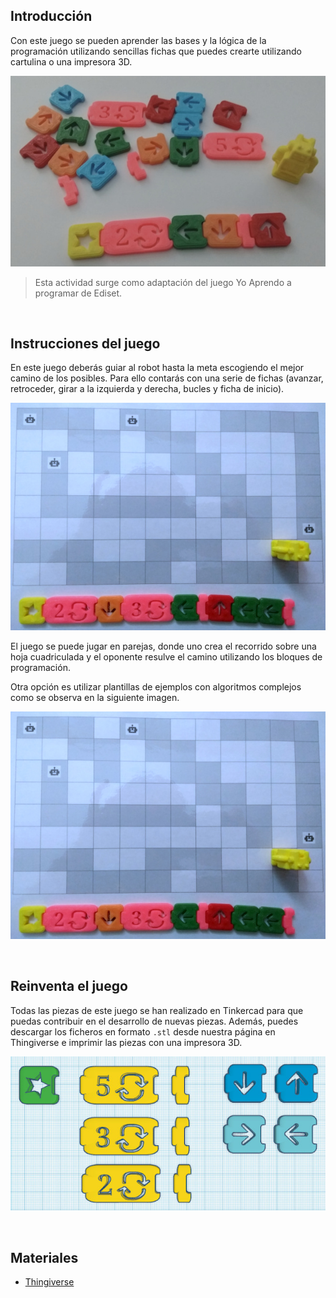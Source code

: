 ## Introducción

Con este juego se pueden aprender las bases y la lógica de la programación utilizando sencillas fichas que puedes crearte utilizando cartulina o una impresora 3D.

![](img/piezas.jpg "Aprendo a programar")

> Esta actividad surge como adaptación del juego Yo Aprendo a programar de Ediset.



<br />



## Instrucciones del juego

En este juego deberás guiar al robot hasta la meta escogiendo el mejor camino de los posibles. Para ello contarás con una serie de fichas (avanzar, retroceder, girar a la izquierda y derecha, bucles y ficha de inicio).

![](img/plantilla.jpg "Plantilla de ejemplo")

El juego se puede jugar en parejas, donde uno crea el recorrido sobre una hoja cuadriculada y el oponente resulve el camino utilizando los bloques de programación.

Otra opción es utilizar plantillas de ejemplos con algoritmos complejos como se observa en la siguiente imagen. 

![](img/algoritmos.jpg "Plantilla con algoritmos")



<br />


## Reinventa el juego

Todas las piezas de este juego se han realizado en Tinkercad para que puedas contribuir en el desarrollo de nuevas piezas. Además, puedes descargar los ficheros en formato `.stl` desde nuestra página en Thingiverse e imprimir las piezas con una impresora 3D.

![](img/tinkercad.jpg "Piezas en Tinkercad")



<br />



## Materiales

- [Thingiverse](https://www.thingiverse.com/thing:3911302)
